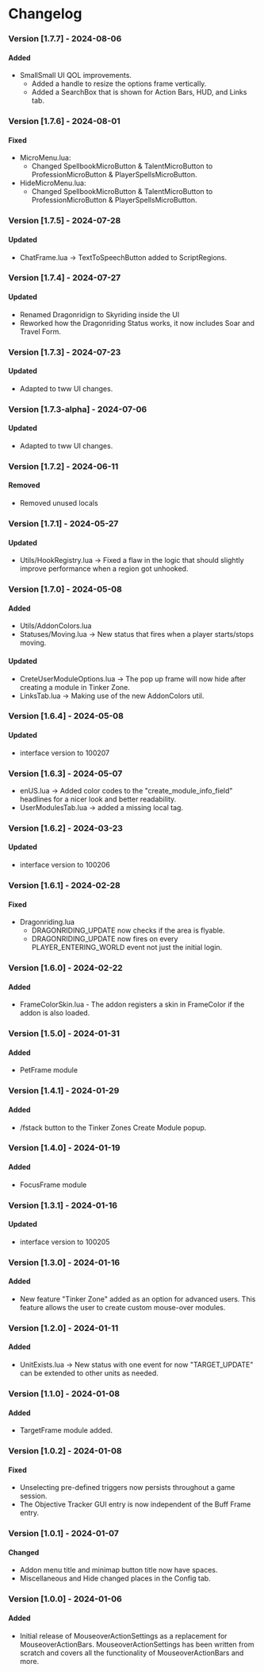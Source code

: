 # **Changelog**
### Version [1.7.7] - 2024-08-06
#### Added
* SmallSmall UI QOL improvements.
    * Added a handle to resize the options frame vertically.
    * Added a SearchBox that is shown for Action Bars, HUD, and Links tab.

### Version [1.7.6] - 2024-08-01
#### Fixed 
* MicroMenu.lua:
    * Changed SpellbookMicroButton & TalentMicroButton to ProfessionMicroButton & PlayerSpellsMicroButton.
* HideMicroMenu.lua:
    * Changed SpellbookMicroButton & TalentMicroButton to ProfessionMicroButton & PlayerSpellsMicroButton.

### Version [1.7.5] - 2024-07-28
#### Updated
* ChatFrame.lua -> TextToSpeechButton added to ScriptRegions.

### Version [1.7.4] - 2024-07-27
#### Updated
* Renamed Dragonridign to Skyriding inside the UI
* Reworked how the Dragonriding Status works, it now includes Soar and Travel Form.

### Version [1.7.3] - 2024-07-23
#### Updated
* Adapted to tww UI changes.

### Version [1.7.3-alpha] - 2024-07-06
#### Updated
* Adapted to tww UI changes.

### Version [1.7.2] - 2024-06-11
#### Removed
* Removed unused locals

### Version [1.7.1] - 2024-05-27
#### Updated
* Utils/HookRegistry.lua -> Fixed a flaw in the logic that should slightly improve performance when a region got unhooked.

### Version [1.7.0] - 2024-05-08
#### Added
* Utils/AddonColors.lua
* Statuses/Moving.lua -> New status that fires when a player starts/stops moving.

#### Updated
* CreteUserModuleOptions.lua -> The pop up frame will now hide after creating a module in Tinker Zone.
* LinksTab.lua -> Making use of the new AddonColors util.

### Version [1.6.4] - 2024-05-08
#### Updated
* interface version to 100207

### Version [1.6.3] - 2024-05-07
* enUS.lua -> Added color codes to the "create_module_info_field" headlines for a nicer look and better readability.
* UserModulesTab.lua -> added a missing local tag.

### Version [1.6.2] - 2024-03-23
#### Updated
* interface version to 100206

### Version [1.6.1] - 2024-02-28
#### Fixed 
* Dragonriding.lua 
    * DRAGONRIDING_UPDATE now checks if the area is flyable. 
    * DRAGONRIDING_UPDATE now fires on every PLAYER_ENTERING_WORLD event not just the initial login.

### Version [1.6.0] - 2024-02-22
#### Added
* FrameColorSkin.lua - The addon registers a skin in FrameColor if the addon is also loaded.

### Version [1.5.0] - 2024-01-31
#### Added
* PetFrame module

### Version [1.4.1] - 2024-01-29
#### Added
* /fstack button to the Tinker Zones Create Module popup.

### Version [1.4.0] - 2024-01-19
#### Added
* FocusFrame module

### Version [1.3.1] - 2024-01-16
#### Updated
* interface version to 100205

### Version [1.3.0] - 2024-01-16
#### Added
* New feature "Tinker Zone" added as an option for advanced users. This feature allows the user to create custom mouse-over modules.

### Version [1.2.0] - 2024-01-11
#### Added
* UnitExists.lua -> New status with one event for now "TARGET_UPDATE" can be extended to other units as needed.                                                                     

### Version [1.1.0] - 2024-01-08
#### Added 
* TargetFrame module added.

### Version [1.0.2] - 2024-01-08
#### Fixed 
* Unselecting pre-defined triggers now persists throughout a game session.
* The Objective Tracker GUI entry is now independent of the Buff Frame entry.

### Version [1.0.1] - 2024-01-07
#### Changed 
* Addon menu title and minimap button title now have spaces.
* Miscellaneous and Hide changed places in the Config tab.

### Version [1.0.0] - 2024-01-06
#### Added 
* Initial release of MouseoverActionSettings as a replacement for MouseoverActionBars. MouseoverActionSettings has been written from scratch and covers all the functionality of MouseoverActionBars and more.
